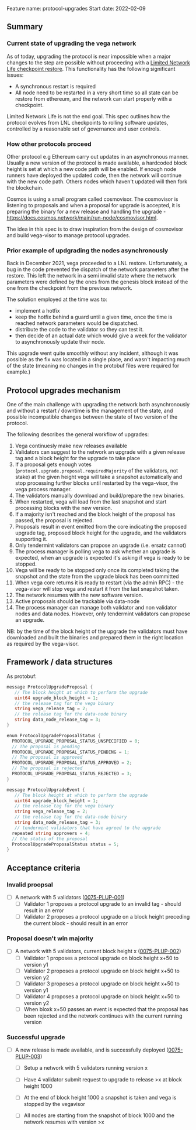 Feature name: protocol-upgrades
Start date: 2022-02-09

## Summary

### Current state of upgrading the vega network

As of today, upgrading the protocol is near impossible when a major changes to the step are possible without proceeding with a [Limited Network Life checkpoint restore](./non-protocol-specs/0005-NP-LIMN-limited_network_life.md). This functionality has the following significant issues:
- A synchronous restart is required
- All node need to be restarted in a very short time so all state can be restore from ethereum, and the network can start properly with a checkpoint.

Limited Network Life is not the end goal. This spec outlines how the protocol evolves from LNL checkpoints to rolling software updates, controlled by a reasonable set of governance and user controls.

### How other protocols proceed

Other protocol e.g Ethereum carry out updates in an asynchronous manner. Usually a new version of the protocol is made available, a hardcoded block height is set
at which a new code path will be enabled. If enough node runners have deployed the updated code, then the network will continue with the new code path. Others nodes
which haven't updated will then fork the blockchain.

Cosmos is using a small program called cosmovisor. The cosmovisor is listening to proposals and when a proposal for upgrade is accepted, it is preparing the binary for a new release and handling the upgrade - https://docs.cosmos.network/main/run-node/cosmovisor.html.

The idea in this spec is to draw inspiration from the design of cosmovisor and build vega-visor to manage protocol upgrades. 

### Prior example of updgrading the nodes asynchronously

Back in December 2021, vega proceeded to a LNL restore. Unfortunately, a bug in the code prevented the dispatch of the network parameters after the restore. This left
the network in a semi invalid state where the network parameters were defined by the ones from the genesis block instead of the one from the checkpoint from the previous network.

The solution employed at the time was to:
- implement a hotfix
- keep the hotfix behind a guard until a given time, once the time is reached network parameters would be dispatched.
- distribute the code to the validator so they can test it.
- then decide of an actual date which would give a week for the validator to asynchronously update their node.

This upgrade went quite smoothly without any incident, although it was possible as the fix was located in a single place, and wasn't impacting much of the state
(meaning no changes in the protobuf files were required for example.)

## Protocol upgrades mechanism

One of the main challenge with upgrading the network both asynchronously and without a restart / downtime is
the management of the state, and possible incompatible changes between the state of two version of the protocol.

The following describes the general workflow of upgrades: 
1. Vega continuesly make new releases available 
2. Validators can suggest to the network an upgrade with a given release tag and a block height for the upgrade to take place
3. If a proposal gets enough votes (`protocol.upgrade.proposal.requiredMajority` of the validators, not stake) at the given height vega will take a snapshot automatically and stop processing further blocks until restarted by the vega-visor, the vega process manager. 
4. The validators manually download and build/prepare the new binaries. 
5. When restarted, vega will load from the last snapshot and start processing blocks with the new version. 
6. If a majority isn't reached and the block height of the proposal has passed, the proposal is rejected. 
7. Proposals result in event emitted from the core indicating the proposed upgrade tag, proposed block height for the upgrade, and the validators supporting it. 
8. Only tendermint validators can propose an upgrade (i.e. ersatz cannot)
9. The process manager is polling vega to ask whether an upgrade is expected, when an upgrade is expected it's asking if vega is ready to be stopped. 
10. Vega will be ready to be stopped only once its completed taking the snapshot and the state from the upgrade block has been committed
11. When vega core returns it is ready to restart (via the admin RPC) - the vega-visor will stop vega and restart it from the last snapshot taken. 
12. The network resumes with the new software version. 
13. Active proposals should be trackable via data-node
14. The process manager can manage both validator and non validator nodes and data nodes. However, only tendermint validators can propose an upgrade. 

NB: by the time of the block height of the upgrade the validators must have downloaded and built the binaries and prepared them in the right location as required by the vega-visor.

## Framework / data structures

As protobuf:
```go
message ProtocolUpgradeProposal {
   // The block height at which to perform the upgrade
   uint64 upgrade_block_height = 1;
   // the release tag for the vega binary
   string vega_release_tag = 2;
   // the release tag for the data-node binary
   string data_node_release_tag = 3;
}

enum ProtocolUpgradeProposalStatus {
  PROTOCOL_UPGRADE_PROPOSAL_STATUS_UNSPECIFIED = 0;
  // The proposal is pending
  PROTOCOL_UPGRADE_PROPOSAL_STATUS_PENDING = 1;
  // The proposal is approved
  PROTOCOL_UPGRADE_PROPOSAL_STATUS_APPROVED = 2;
  // The proposal is rejected
  PROTOCOL_UPGRADE_PROPOSAL_STATUS_REJECTED = 3;
}

message ProtocolUpgradeEvent {
   // The block height at which to perform the upgrade
   uint64 upgrade_block_height = 1;
   // the release tag for the vega binary
   string vega_release_tag = 2;
   // the release tag for the data-node binary
   string data_node_release_tag = 3;
   // tendermint validators that have agreed to the upgrade
  repeated string approvers = 4;
  // the status of the proposal
  ProtocolUpgradeProposalStatus status = 5;
}

```

## Acceptance criteria

### Invalid proopsal
- [ ] A network with 5 validators (<a name="0075-PLUP-001" href="#0075-PLUP-001">0075-PLUP-001</a>)
  - [ ] Validator 1 proposes a protocol upgrade to an invalid tag - should result in an error
  - [ ] Validator 2 proposes a protocol upgrade on a block height preceding the current block - should result in an error
  
### Proposal doesn't win majority
- [ ] A network with 5 validators, current block height x (<a name="0075-PLUP-002" href="#0075-PLUP-002">0075-PLUP-002</a>)
  - [ ] Validator 1 proposes a protocol upgrade on block height x+50 to version y1
  - [ ] Validator 2 proposes a protocol upgrade on block height x+50 to version y2
  - [ ] Validator 3 proposes a protocol upgrade on block height x+50 to version y1
  - [ ] Validator 4 proposes a protocol upgrade on block height x+50 to version y2
  - [ ] When bloxk x+50 passes an event is expected that the proposal has been rejected and the network continues with the current running version

### Successful upgrade
- [ ] A new release is made available, and is successfully deployed (<a name="0075-PLUP-003" href="#0075-PLUP-003">0075-PLUP-003</a>) 
  - [ ] Setup a network with 5 validators running version x
  - [ ] Have 4 validator submit request to upgrade to release >x at block height 1000
  - [ ] At the end of block height 1000 a snapshot is taken and vega is stopped by the vegavisor
  - [ ] All nodes are starting from the snapshot of block 1000 and the network resumes with version >x
  

